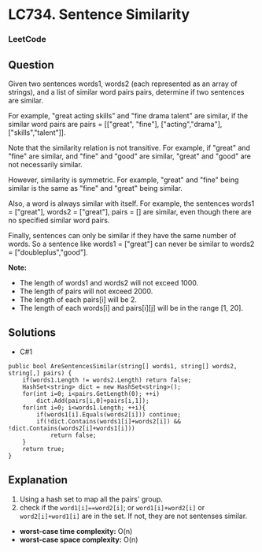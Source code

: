 # LC734. Sentence Similarity

### LeetCode

## Question

Given two sentences words1, words2 (each represented as an array of strings), and a list of similar word pairs pairs, determine if two sentences are similar.

For example, "great acting skills" and "fine drama talent" are similar, if the similar word pairs are pairs = [["great", "fine"], ["acting","drama"], ["skills","talent"]].

Note that the similarity relation is not transitive. For example, if "great" and "fine" are similar, and "fine" and "good" are similar, "great" and "good" are not necessarily similar.

However, similarity is symmetric. For example, "great" and "fine" being similar is the same as "fine" and "great" being similar.

Also, a word is always similar with itself. For example, the sentences words1 = ["great"], words2 = ["great"], pairs = [] are similar, even though there are no specified similar word pairs.

Finally, sentences can only be similar if they have the same number of words. So a sentence like words1 = ["great"] can never be similar to words2 = ["doubleplus","good"].

**Note:**

* The length of words1 and words2 will not exceed 1000.
* The length of pairs will not exceed 2000.
* The length of each pairs[i] will be 2.
* The length of each words[i] and pairs[i][j] will be in the range [1, 20].

## Solutions

* C#1
```
public bool AreSentencesSimilar(string[] words1, string[] words2, string[,] pairs) {
    if(words1.Length != words2.Length) return false;
    HashSet<string> dict = new HashSet<string>();
    for(int i=0; i<pairs.GetLength(0); ++i)
        dict.Add(pairs[i,0]+pairs[i,1]);
    for(int i=0; i<words1.Length; ++i){
        if(words1[i].Equals(words2[i])) continue;
        if(!dict.Contains(words1[i]+words2[i]) && !dict.Contains(words2[i]+words1[i]))
            return false;
    }
    return true;
}
```

## Explanation

1. Using a hash set to map all the pairs' group.
2. check if the `word1[i]==word2[i]`; or `word1[i]+word2[i]` or `word2[i]+word1[i]` are in the set. If not, they are not sentenses similar.

* **worst-case time complexity:** O(n)
* **worst-case space complexity:** O(n)
